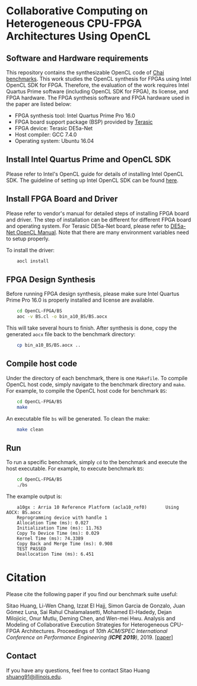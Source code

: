 Collaborative Computing on Heterogeneous CPU-FPGA Architectures Using OpenCL
=======

## Software and Hardware requirements
This repository contains the synthesizable OpenCL code of [Chai benchmarks](https://chai-benchmarks.github.io/). This work studies the OpenCL synthesis for FPGAs using Intel OpenCL SDK for FPGA. Therefore, the evaluation of the work requires Intel Quartus Prime software (including OpenCL SDK for FPGA), its license, and FPGA hardware. The FPGA synthesis software and FPGA hardware used in the paper are listed below: 
  * FPGA synthesis tool: Intel Quartus Prime Pro 16.0
  * FPGA board support package (BSP) provided by [Terasic](https://www.terasic.com.tw/cgi-bin/page/archive.pl?Language=English&CategoryNo=231&No=970&PartNo=4)
  * FPGA device: Terasic DE5a-Net
  * Host compiler: GCC 7.4.0
  * Operating system: Ubuntu 16.04

## Install Intel Quartus Prime and OpenCL SDK
Please refer to Intel's OpenCL guide for details of installing Intel OpenCL SDK. The guideline of setting up Intel OpenCL SDK can be found [here][intel_opencl]. 

[intel_opencl]: https://www.intel.com/content/dam/www/programmable/us/en/pdfs/literature/hb/opencl-sdk/archives/ug-aocl-getting-started-16.0.pdf


## Install FPGA Board and Driver
Please refer to vendor's manual for detailed steps of installing FPGA board and driver. The step of installation can be different for different FPGA board and operating system. For Terasic DE5a-Net board, please refer to [DE5a-Net OpenCL Manual][a10_opencl]. Note that there are many environment variables need to setup properly. 

[a10_opencl]: http://download.terasic.com/downloads/cd-rom/de5a-net/linux_BSP/I2/DE5ANET_I2_OpenCL_16.1.pdf

To install the driver: 
```bash
    aocl install
```


## FPGA Design Synthesis
Before running FPGA design synthesis, please make sure Intel Quartus Prime Pro 16.0 is properly installed and license are available. 

```bash
    cd OpenCL-FPGA/BS
    aoc -v BS.cl -o bin_a10_BS/BS.aocx
```
This will take several hours to finish. After synthesis is done, copy the generated `aocx` file back to the benchmark directory: 
```bash
    cp bin_a10_BS/BS.aocx ..
```

## Compile host code
Under the directory of each benchmark, there is one `Makefile`. To compile OpenCL host code, simply navigate to the benchmark directory and `make`. For example, to compile the OpenCL host code for benchmark `BS`:
```bash
    cd OpenCL-FPGA/BS
    make
```
An executable file `bs` will be generated. To clean the make: 
```bash
    make clean
```

## Run

To run a specific benchmark, simply `cd` to the benchmark and execute the host executable. For example, to execute benchmark `BS`:
```bash
    cd OpenCL-FPGA/BS
    ./bs
```

The example output is: 

```
    a10gx : Arria 10 Reference Platform (acla10_ref0)       Using AOCX: BS.aocx
    Reprogramming device with handle 1
    Allocation Time (ms): 0.027
    Initialization Time (ms): 11.763
    Copy To Device Time (ms): 0.029
    Kernel Time (ms): 74.3389
    Copy Back and Merge Time (ms): 0.908
    TEST PASSED
    Deallocation Time (ms): 6.451
```

# Citation
Please cite the following paper if you find our benchmark suite useful: 

Sitao Huang, Li-Wen Chang, Izzat El Hajj, Simon Garcia de Gonzalo, Juan Gómez Luna, Sai Rahul Chalamalasetti, Mohamed El-Hadedy, Dejan Milojicic, Onur Mutlu, Deming Chen, and Wen-mei Hwu. Analysis and Modeling of Collaborative Execution Strategies for Heterogeneous CPU-FPGA Architectures. Proceedings of *10th ACM/SPEC International Conference on Performance Engineering (**ICPE 2019**)*, 2019. [\[paper\]](https://people.inf.ethz.ch/omutlu/pub/CPU-FPGA-collaborative-execution-strategies_icpe19.pdf)



## Contact
If you have any questions, feel free to contact Sitao Huang <shuang91@illinois.edu>. 

